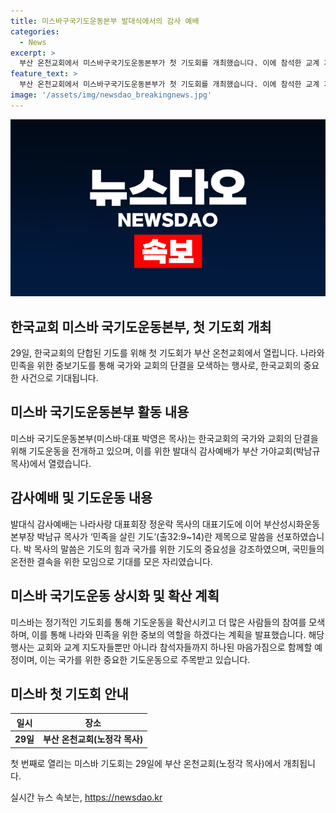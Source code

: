 ```yaml
---
title: 미스바구국기도운동본부 발대식에서의 감사 예배
categories:
  - News
excerpt: >
  부산 온천교회에서 미스바구국기도운동본부가 첫 기도회를 개최했습니다. 이에 참석한 교계 지도자들과 참석자들은 동참하며 나라와 민족을 위해 기도하기로 결의했습니다. 이번 행사를 통해 미스바는 기도운동을 확산시키고 더 많은 사람들이 참여할 계획이며, 다음 주에 제1회 미스바 기도회가 부산 온천교회에서 개최될 예정입니다.
feature_text: >
  부산 온천교회에서 미스바구국기도운동본부가 첫 기도회를 개최했습니다. 이에 참석한 교계 지도자들과 참석자들은 동참하며 나라와 민족을 위해 기도하기로 결의했습니다. 이번 행사를 통해 미스바는 기도운동을 확산시키고 더 많은 사람들이 참여할 계획이며, 다음 주에 제1회 미스바 기도회가 부산 온천교회에서 개최될 예정입니다.
image: '/assets/img/newsdao_breakingnews.jpg'
---
```


<p><img src="/assets/img/newsdao_breakingnews.jpg" alt="bookingtag 속보" /></p>

<h2 data-ke-size="size26">한국교회 미스바 국기도운동본부, 첫 기도회 개최</h2>

<p data-ke-size="size16">29일, 한국교회의 단합된 기도를 위해 첫 기도회가 부산 온천교회에서 열립니다. 나라와 민족을 위한 중보기도를 통해 국가와 교회의 단결을 모색하는 행사로, 한국교회의 중요한 사건으로 기대됩니다.</p>

<h2 data-ke-size="size24">미스바 국기도운동본부 활동 내용</h2>

<p data-ke-size="size16">미스바 국기도운동본부(미스바·대표 박영은 목사)는 한국교회의 국가와 교회의 단결을 위해 기도운동을 전개하고 있으며, 이를 위한 발대식 감사예배가 부산 가야교회(박남규 목사)에서 열렸습니다.</p>

<h2 data-ke-size="size24">감사예배 및 기도운동 내용</h2>

<p data-ke-size="size16">발대식 감사예배는 나라사랑 대표회장 정운락 목사의 대표기도에 이어 부산성시화운동본부장 박남규 목사가 ‘민족을 살린 기도’(출32:9~14)란 제목으로 말씀을 선포하였습니다. 박 목사의 말씀은 기도의 힘과 국가를 위한 기도의 중요성을 강조하였으며, 국민들의 온전한 결속을 위한 모임으로 기대를 모은 자리였습니다.</p>

<h2 data-ke-size="size24">미스바 국기도운동 상시화 및 확산 계획</h2>

<p data-ke-size="size16">미스바는 정기적인 기도회를 통해 기도운동을 확산시키고 더 많은 사람들의 참여를 모색하며, 이를 통해 나라와 민족을 위한 중보의 역할을 하겠다는 계획을 발표했습니다. 해당 행사는 교회와 교계 지도자들뿐만 아니라 참석자들까지 하나된 마음가짐으로 함께할 예정이며, 이는 국가를 위한 중요한 기도운동으로 주목받고 있습니다.</p>

<h2 data-ke-size="size24">미스바 첫 기도회 안내</h2>

<table>
    <thead>
        <tr>
            <th><b>일시</b></th>
            <th><b>장소</b></th>
        </tr>
    </thead>
    <tbody>
        <tr>
            <td style="text-align: center; height: 17px;"><b>29일</b></td>
            <td style="text-align: center; height: 17px;"><b>부산 온천교회(노정각 목사)</b></td>
        </tr>
    </tbody>
</table>

<p data-ke-size="size16">첫 번째로 열리는 미스바 기도회는 29일에 부산 온천교회(노정각 목사)에서 개최됩니다.</p>
실시간 뉴스 속보는, <a href="https://newsdao.kr" rel="dofollow">https://newsdao.kr</a>



